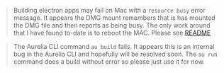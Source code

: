 > Building electron apps may fail on Mac with a `resource busy` error message. It appears the DMG mount remembers that is has mounted the DMG file and then reports as being busy. The only work around that I have found to-date is to reboot the MAC.
Please see [README](dist/README.md) 

> The Aurelia CLI command `au build` fails. It appears this is an internal bug in the Aurelia CLI and hopefully will be resolved soon. The `au run` command does a build without error so please just use it for now.

